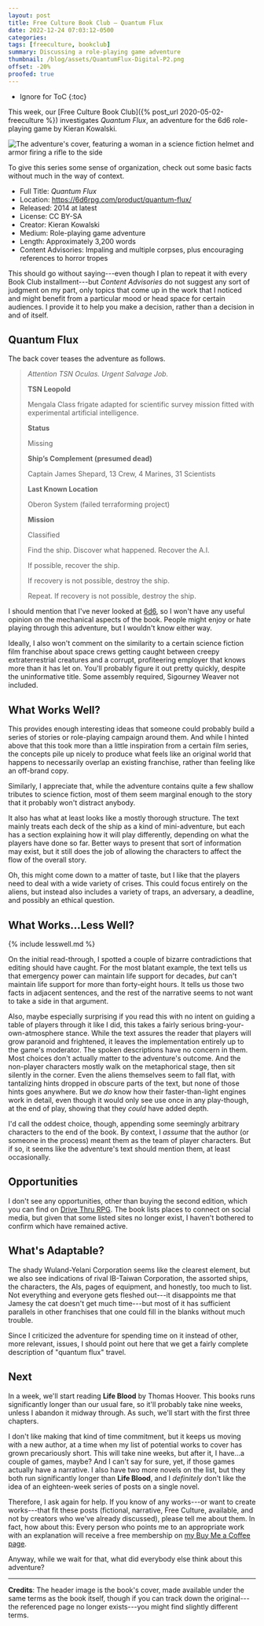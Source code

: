 ```yaml
---
layout: post
title: Free Culture Book Club — Quantum Flux
date: 2022-12-24 07:03:12-0500
categories:
tags: [freeculture, bookclub]
summary: Discussing a role-playing game adventure
thumbnail: /blog/assets/QuantumFlux-Digital-P2.png
offset: -20%
proofed: true
---
```


* Ignore for ToC
{:toc}

This week, our [Free Culture Book Club]({% post_url 2020-05-02-freeculture %}) investigates *Quantum Flux*, an adventure for the 6d6 role-playing game by Kieran Kowalski.

![The adventure's cover, featuring a woman in a science fiction helmet and armor firing a rifle to the side](/blog/assets/QuantumFlux-Digital-P2.png "I give it credit for getting through this entire story-line without once bringing up a single cargo-loading exoskeleton.")

To give this series some sense of organization, check out some basic facts without much in the way of context.

 * Full Title:  *Quantum Flux*
 * Location:  <https://6d6rpg.com/product/quantum-flux/>
 * Released:  2014 at latest
 * License:  CC BY-SA
 * Creator:  Kieran Kowalski
 * Medium:  Role-playing game adventure
 * Length:  Approximately 3,200 words
 * Content Advisories:  Impaling and multiple corpses, plus encouraging references to horror tropes

This should go without saying---even though I plan to repeat it with every Book Club installment---but *Content Advisories* do not suggest any sort of judgment on my part, only topics that come up in the work that I noticed and might benefit from a particular mood or head space for certain audiences.  I provide it to help you make a decision, rather than a decision in and of itself.

## Quantum Flux

The back cover teases the adventure as follows.

 > *Attention TSN Oculas. Urgent Salvage Job.*
 >
 > **TSN Leopold**
 >
 > Mengala Class frigate adapted for scientific survey mission fitted with experimental artificial intelligence.
 >
 > **Status**
 >
 > Missing
 >
 > **Ship’s Complement (presumed dead)**
 >
 > Captain James Shepard, 13 Crew, 4 Marines, 31 Scientists
 >
 > **Last Known Location**
 >
 > Oberon System (failed terraforming project)
 >
 > **Mission**
 >
 > Classified
 >
 > Find the ship. Discover what happened. Recover the A.I.
 >
 > If possible, recover the ship.
 >
 > If recovery is not possible, destroy the ship.
 >
 > Repeat. If recovery is not possible, destroy the ship.

I should mention that I've never looked at [6d6](https://6d6rpg.com/), so I won't have any useful opinion on the mechanical aspects of the book.  People might enjoy or hate playing through this adventure, but I wouldn't know either way.

Ideally, I also won't comment on the similarity to a certain science fiction film franchise about space crews getting caught between creepy extraterrestrial creatures and a corrupt, profiteering employer that knows more than it has let on.  You'll probably figure it out pretty quickly, despite the uninformative title.  Some assembly required, Sigourney Weaver not included.

## What Works Well?

This provides enough interesting ideas that someone could probably build a series of stories or role-playing campaign around them.  And while I hinted above that this took more than a little inspiration from a certain film series, the concepts pile up nicely to produce what feels like an original world that happens to necessarily overlap an existing franchise, rather than feeling like an off-brand copy.

Similarly, I appreciate that, while the adventure contains quite a few shallow tributes to science fiction, most of them seem marginal enough to the story that it probably won't distract anybody.

It also has what at least looks like a mostly thorough structure.  The text mainly treats each deck of the ship as a kind of mini-adventure, but each has a section explaining how it will play differently, depending on what the players have done so far.  Better ways to present that sort of information may exist, but it still does the job of allowing the characters to affect the flow of the overall story.

Oh, this might come down to a matter of taste, but I like that the players need to deal with a wide variety of crises.  This could focus entirely on the aliens, but instead also includes a variety of traps, an adversary, a deadline, and possibly an ethical question.

## What Works...Less Well?

{% include lesswell.md %}

On the initial read-through, I spotted a couple of bizarre contradictions that editing should have caught.  For the most blatant example, the text tells us that emergency power can maintain life support for decades, *but* can't maintain life support for more than forty-eight hours.  It tells us those two facts in adjacent sentences, and the rest of the narrative seems to not want to take a side in that argument.

Also, maybe especially surprising if you read this with no intent on guiding a table of players through it like I did, this takes a fairly serious bring-your-own-atmosphere stance.  While the text assures the reader that players will grow paranoid and frightened, it leaves the implementation entirely up to the game's moderator.  The spoken descriptions have no concern in them.  Most choices don't actually matter to the adventure's outcome.  And the non-player characters mostly walk on the metaphorical stage, then sit silently in the corner.  Even the aliens themselves seem to fall flat, with tantalizing hints dropped in obscure parts of the text, but none of those hints goes anywhere.  But we *do* know how their faster-than-light engines work in detail, even though it would only see use once in any play-though, at the end of play, showing that they *could* have added depth.

I'd call the oddest choice, though, appending some seemingly arbitrary characters to the end of the book.  By context, I *assume* that the author (or someone in the process) meant them as the team of player characters.  But if so, it seems like the adventure's text should mention them, at least occasionally.

## Opportunities

I don't see any opportunities, other than buying the second edition, which you can find on [Drive Thru RPG](https://www.drivethrurpg.com/product/130999/Quantum-Flux-2nd-Ed).  The book lists places to connect on social media, but given that some listed sites no longer exist, I haven't bothered to confirm which have remained active.

## What's Adaptable?

The shady Wuland-Yelani Corporation seems like the clearest element, but we also see indications of rival IB-Taiwan Corporation, the assorted ships, the characters, the AIs, pages of equipment, and honestly, too much to list.  Not everything and everyone gets fleshed out---it disappoints me that Jamesy the cat doesn't get much time---but most of it has sufficient parallels in other franchises that one could fill in the blanks without much trouble.

Since I criticized the adventure for spending time on it instead of other, more relevant, issues, I should point out here that we get a fairly complete description of "quantum flux" travel.

## Next

In a week, we'll start reading **Life Blood** by Thomas Hoover.  This books runs significantly longer than our usual fare, so it'll probably take nine weeks, unless I abandon it midway through.  As such, we'll start with the first three chapters.

I don't like making that kind of time commitment, but it keeps us moving with a new author, at a time when my list of potential works to cover has grown precariously short.  This will take nine weeks, but after it, I have...a couple of games, maybe?  And I can't say for sure, yet, if those games actually have a narrative.  I also have two more novels on the list, but they both run significantly longer than **Life Blood**, and I *definitely* don't like the idea of an eighteen-week series of posts on a single novel.

Therefore, I ask again for help.  If you know of any works---or want to create works---that fit these posts (fictional, narrative, Free Culture, available, and not by creators who we've already discussed), please tell me about them.  In fact, how about this:  Every person who points me to an appropriate work with an explanation will receive a free membership on [my Buy Me a Coffee page](https://buymeacoffee.com/jcolag).

Anyway, while we wait for that, what did everybody else think about this adventure?

* * *

**Credits**:  The header image is the book's cover, made available under the same terms as the book itself, though if you can track down the original---the referenced page no longer exists---you might find slightly different terms.
